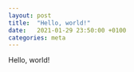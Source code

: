 ```yaml
---
layout: post
title:  "Hello, world!"
date:   2021-01-29 23:50:00 +0100
categories: meta
---
```

Hello, world!
